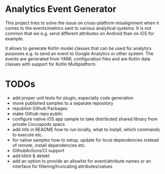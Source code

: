 # Analytics Event Generator

This project tries to solve the issue on cross-platform misalignment when it comes to the events/metrics sent to various analytical systems.
It is not common that we e.g. send different attributes on Android than on iOS for example.

It allows to generate Kotlin model classes that can be used for analytics purposes e.g. to send
an event to Google Analytics or other system. The events are generated from YAML configuration files
and are Kotlin data classes with support for Kotlin Multiplatform.

# TODOs

- add proper unit tests for plugin, especially code generation
- move published samples to a separate repository
- republish Github Packages
- make Github repo public
- configure native iOS app sample to take distributed shared library from private Cocoapods specs
- add info in README how to run locally, what to install, which commands to execute etc.
- for native samples how to setup, update for local dependencies instead of remote, install dependencies etc. 
- GithubActions/CI support
- add ktlint & detekt
- add an option to provide an allowlist for event/attribute names or an interface for filtering/truncating attributes/values
